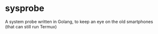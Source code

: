 # sysprobe
A system probe written in Golang, to keep an eye on the old smartphones (that can still run Termux)
